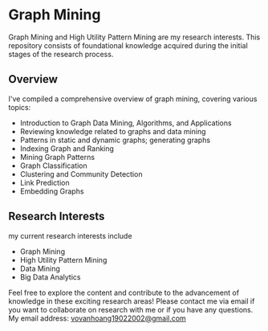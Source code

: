 # Graph Mining

Graph Mining and High Utility Pattern Mining are my research interests. This repository consists of foundational knowledge acquired during the initial stages of the research process.

## Overview

I've compiled a comprehensive overview of graph mining, covering various topics:

- Introduction to Graph Data Mining, Algorithms, and Applications
- Reviewing knowledge related to graphs and data mining
- Patterns in static and dynamic graphs; generating graphs
- Indexing Graph and Ranking
- Mining Graph Patterns
- Graph Classification
- Clustering and Community Detection
- Link Prediction
- Embedding Graphs

## Research Interests

my current research interests include

- Graph Mining
- High Utility Pattern Mining
- Data Mining
- Big Data Analytics

Feel free to explore the content and contribute to the advancement of knowledge in these exciting research areas!
Please contact me via email if you want to collaborate on research with me or if you have any questions.
My email address: vovanhoang19022002@gmail.com

